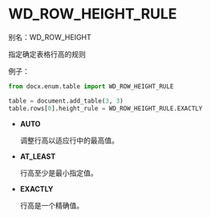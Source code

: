 # WD_ROW_HEIGHT_RULE

别名：WD_ROW_HEIGHT

指定确定表格行高的规则

例子：

```python
from docx.enum.table import WD_ROW_HEIGHT_RULE

table = document.add_table(3, 3)
table.rows[0].height_rule = WD_ROW_HEIGHT_RULE.EXACTLY
```

- **AUTO**

    调整行高以适应行中的最高值。

- **AT_LEAST**

    行高至少是最小指定值。

- **EXACTLY**

    行高是一个精确值。
